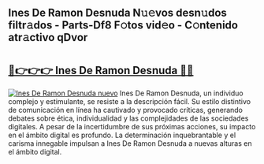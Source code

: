 ## Ines De Ramon Desnuda N𝚞𝚎vos desn𝚞dos filtr𝚊dos - Parts-Df8 F𝚘tos vid𝚎o - C𝚘ntenido atr𝚊ctivo qDvor

# <h2><a href="http://mb0o1sp.tromn.icu/?c=Ines+De+Ramon+Desnuda">🔗👉👉👉 Ines De Ramon Desnuda 🔗🔗</a></h2>

[![Ines De Ramon Desnuda nuevo](https://i.imgur.com/pEAQMta.gif)](http://mb0o1sp.tromn.icu/?c=Ines+De+Ramon+Desnuda)
Ines De Ramon Desnuda, un individuo complejo y estimulante, se resiste a la descripción fácil. Su estilo distintivo de comunicación en línea ha cautivado y provocado críticas, generando debates sobre ética, individualidad y las complejidades de las sociedades digitales. A pesar de la incertidumbre de sus próximas acciones, su impacto en el ámbito digital es profundo. La determinación inquebrantable y el carisma innegable impulsan a Ines De Ramon Desnuda a nuevas alturas en el ámbito digital.
